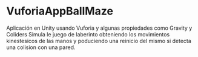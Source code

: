 # VuforiaAppBallMaze
Aplicación en Unity usando Vuforia y algunas propiedades como  Gravity y Coliders 
Simula le juego de laberinto obteniendo los movimientos kinestesicos de las manos y poduciendo una reinicio del mismo si 
detecta una colision con una pared.
